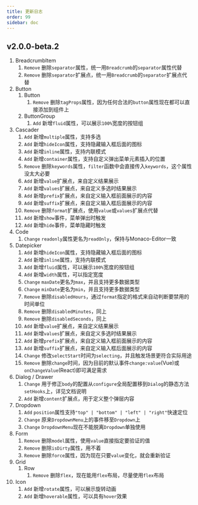 ```yaml
---
title: 更新日志
order: 99
sidebar: doc
---
```


## v2.0.0-beta.2

1. BreadcrumbItem
    1. `Remove` 删除`separator`属性，统一用`Breadcrumb`的`separator`属性代替 
    2. `Remove` 删除`separator`扩展点，统一用`Breadcrumb`的`separator`扩展点代替
2. Button
    1. Button
        1. `Remove` 删除`tagProps`属性，因为任何合法的`button`属性现在都可以直接添加到组件上
    2. ButtonGroup
        1. `Add` 新增`fluid`属性，可以展示`100%`宽度的按钮组
3. Cascader
    1. `Add` 新增`multiple`属性，支持多选
    2. `Add` 新增`hideIcon`属性，支持隐藏输入框后面的图标
    3. `Add` 新增`inline`属性，支持内联模式
    4. `Add` 新增`container`属性，支持自定义弹出菜单元素插入的位置
    5. `Remove` 删除`keywords`属性，`filter`函数中会直接传入`keywords`，这个属性没太大必要
    6. `Add` 新增`value`扩展点，来自定义结果展示
    7. `Add` 新增`values`扩展点，来自定义多选时结果展示
    8. `Add` 新增`prefix`扩展点，来自定义输入框前面展示的内容
    9. `Add` 新增`suffix`扩展点，来自定义输入框后面展示的内容
    10. `Remove` 删除`format`扩展点，使用`value`或`values`扩展点代替
    11. `Add` 新增`show`事件，菜单弹出时触发
    12. `Add` 新增`hide`事件，菜单隐藏时触发
4. Code
    1. `Change` `readonly`属性更名为`readOnly`，保持与Monaco-Editor一致
5. Datepicker
    1. `Add` 新增`hideIcon`属性，支持隐藏输入框后面的图标
    2. `Add` 新增`inline`属性，支持内联模式
    3. `Add` 新增`fluid`属性，可以展示`100%`宽度的按钮组
    4. `Add` 新增`width`属性，可以指定宽度
    5. `Change` `maxDate`更名为`max`，并且支持更多数据类型
    6. `Change` `minDate`更名为`min`，并且支持更多数据类型
    6. `Remove` 删除`disabledHours`，通过`format`指定的格式来自动判断要禁用的时间单位
    7. `Remove` 删除`disabledMinutes`，同上
    8. `Remove` 删除`disabledSeconds`，同上
    9. `Add` 新增`value`扩展点，来自定义结果展示
    10. `Add` 新增`values`扩展点，来自定义多选时结果展示
    11. `Add` 新增`prefix`扩展点，来自定义输入框前面展示的内容
    12. `Add` 新增`suffix`扩展点，来自定义输入框后面展示的内容
    13. `Change` 修改`selectStart`时间为`selecting`，并且触发场景更符合实际用途
    14. `Remove` 删除`change`时间，因为目前的默认事件`change:value`(Vue)或`onChangeValue`(React)即可满足需求
5. Dialog / Drawer
    1. `Change` 用于修正`body`的配置从`configure`全局配置移到`Dialog`的静态方法`setHooks`上，详见文档说明
    2. `Add` 新增`content`扩展点，用于定义整个弹层内容 
6. Dropdown 
    1. `Add` `position`属性支持`"top" | "bottom" | "left" | "right"`快速定位
    2. `Change` 原来`DropdownMenu`上的事件移至`Dropdown`上
    3. `Change` `DropdownMenu`现在不能脱离`Dropdown`单独使用
7. Form
    1. `Remove` 删除`model`属性，使用`value`直接指定要验证的值
    2. `Remove` 删除`isDirty`属性，用不着
    3. `Remove` 删除`force`属性，因为现在只要`value`变化，就会重新验证
8. Grid
    1. Row
        1. `Remove` 删除`flex`，现在能用`flex`布局，尽量使用`flex`布局
9. Icon
    1. `Add` 新增`rotate`属性，可以展示旋转动画
    2. `Add` 新增`hoverable`属性，可以具有`hover`效果
